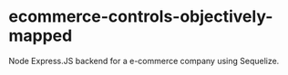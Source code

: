 # ecommerce-controls-objectively-mapped
Node Express.JS backend for a e-commerce company using Sequelize.
